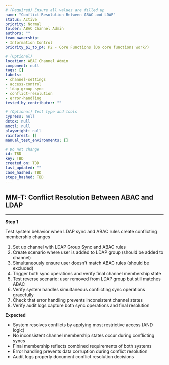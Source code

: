 ```yaml
---
# (Required) Ensure all values are filled up
name: "Conflict Resolution Between ABAC and LDAP"
status: Active
priority: Normal
folder: ABAC Channel Admin
authors: ""
team_ownership:
- Information Control
priority_p1_to_p4: P2 - Core Functions (Do core functions work?)

# (Optional)
location: ABAC Channel Admin
component: null
tags: []
labels:
- channel-settings
- access-control
- ldap-group-sync
- conflict-resolution
- error-handling
tested_by_contributor: ""

# (Optional) Test type and tools
cypress: null
detox: null
mmctl: null
playwright: null
rainforest: []
manual_test_environments: []

# Do not change
id: TBD
key: TBD
created_on: TBD
last_updated: ""
case_hashed: TBD
steps_hashed: TBD
---
```


<!-- (Auto-generated) Based on frontmatter's "key" and "name" -->

## MM-T: Conflict Resolution Between ABAC and LDAP

---

**Step 1**

Test system behavior when LDAP sync and ABAC rules create conflicting membership changes

1. Set up channel with LDAP Group Sync and ABAC rules
2. Create scenario where user is added to LDAP group (should be added to channel)
3. Simultaneously ensure user doesn't match ABAC rules (should be excluded)
4. Trigger both sync operations and verify final channel membership state
5. Test reverse scenario: user removed from LDAP group but still matches ABAC
6. Verify system handles simultaneous conflicting sync operations gracefully
7. Check that error handling prevents inconsistent channel states
8. Verify audit logs capture both sync operations and final resolution

**Expected**

- System resolves conflicts by applying most restrictive access (AND logic)
- No inconsistent channel membership states occur during conflicting syncs
- Final membership reflects combined requirements of both systems
- Error handling prevents data corruption during conflict resolution
- Audit logs properly document conflict resolution decisions